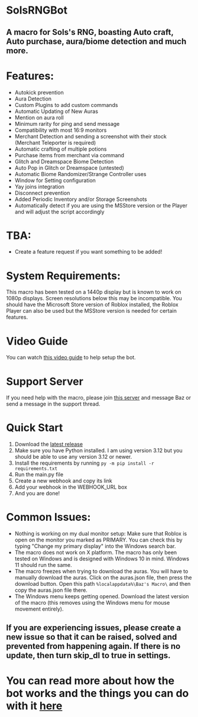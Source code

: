 # SolsRNGBot
## A macro for Sols's RNG, boasting Auto craft, Auto purchase, aura/biome detection and much more.
# Features:
- Autokick prevention
- Aura Detection
- Custom Plugins to add custom commands
- Automatic Updating of New Auras
- Mention on aura roll
- Minimum rarity for ping and send message
- Compatibility with most 16:9 monitors
- Merchant Detection and sending a screenshot with their stock (Merchant Teleporter is required)
- Automatic crafting of multiple potions
- Purchase items from merchant via command
- Glitch and Dreamspace Biome Detection
- Auto Pop in Glitch or Dreamspace (untested)
- Automatic Biome Randomizer/Strange Controller uses
- Window for Setting configuration
- Yay joins integration
- Disconnect prevention
- Added Periodic Inventory and/or Storage Screenshots
- Automatically detect if you are using the MSStore version or the Player and will adjust the script accordingly

# TBA:
- Create a feature request if you want something to be added!

# System Requirements:
This macro has been tested on a 1440p display but is known to work on 1080p displays. Screen resolutions below this may be incompatible.
You should have the Microsoft Store version of Roblox installed, the Roblox Player can also be used but the MSStore version is needed for certain features.

# Video Guide
You can watch [this video guide](https://youtu.be/AKva_0biJuk) to help setup the bot.

# Support Server
If you need help with the macro, please join [this server](https://discord.com/invite/y6NV89Na) and message Baz or send a message in the support thread.

# Quick Start
1. Download the [latest release](https://github.com/bazthedev/SolsRNGBot/releases/latest)
2. Make sure you have Python installed. I am using version 3.12 but you should be able to use any version 3.12 or newer.
3. Install the requirements by running `py -m pip install -r requirements.txt`
4. Run the main.py file
5. Create a new webhook and copy its link
6. Add your webhook in the WEBHOOK_URL box
7. And you are done!

# Common Issues:
- Nothing is working on my dual monitor setup: Make sure that Roblox is open on the monitor you marked as PRIMARY. You can check this by typing "Change my primary display" into the Windows search bar.
- The macro does not work on X platform. The macro has only been tested on Windows and is designed with Windows 10 in mind. Windows 11 should run the same.
- The macro freezes when trying to download the auras. You will have to manually download the auras. Click on the auras.json file, then press the download button. Open this path `%localappdata%\Baz's Macro\` and then copy the auras.json file there.
- The Windows menu keeps getting opened. Download the latest version of the macro (this removes using the Windows menu for mouse movement entirely).
## If you are experiencing issues, please create a new issue so that it can be raised, solved and prevented from happening again. If there is no update, then turn skip_dl to true in settings.

# You can read more about how the bot works and the things you can do with it [here](https://github.com/bazthedev/SolsRNGBot/wiki)
